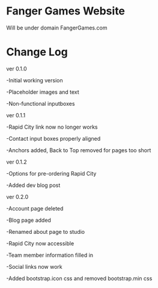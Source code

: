 Fanger Games Website
====================
Will be under domain FangerGames.com



Change Log
==========

ver 0.1.0

  -Initial working version
  
  -Placeholder images and text
  
  -Non-functional inputboxes
  
ver 0.1.1

  -Rapid City link now no longer works
  
  -Contact input boxes properly aligned
  
  -Anchors added, Back to Top removed for pages too short
  
ver 0.1.2

  -Options for pre-ordering Rapid City
  
  -Added dev blog post
  
ver 0.2.0

  -Account page deleted
  
  -Blog page added
  
  -Renamed about page to studio
  
  -Rapid City now accessible
  
  -Team member information filled in
  
  -Social links now work
  
  -Added bootstrap.icon css and removed bootstrap.min css